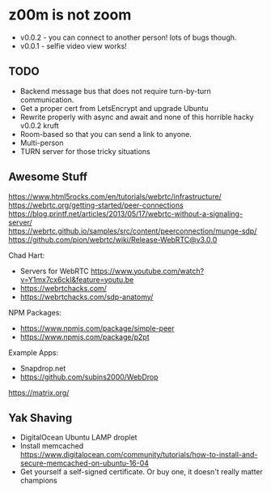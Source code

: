 # z00m is not zoom

* v0.0.2 - you can connect to another person! lots of bugs though.
* v0.0.1 - selfie video view works!

## TODO

- Backend message bus that does not require turn-by-turn communication.
- Get a proper cert from LetsEncrypt and upgrade Ubuntu
- Rewrite properly with async and await and none of this horrible hacky v0.0.2 kruft
- Room-based so that you can send a link to anyone. 
- Multi-person
- TURN server for those tricky situations


## Awesome Stuff

https://www.html5rocks.com/en/tutorials/webrtc/infrastructure/
https://webrtc.org/getting-started/peer-connections
https://blog.printf.net/articles/2013/05/17/webrtc-without-a-signaling-server/
https://webrtc.github.io/samples/src/content/peerconnection/munge-sdp/
https://github.com/pion/webrtc/wiki/Release-WebRTC@v3.0.0

Chad Hart:
* Servers for WebRTC https://www.youtube.com/watch?v=Y1mx7cx6ckI&feature=youtu.be
* https://webrtchacks.com/
* https://webrtchacks.com/sdp-anatomy/

NPM Packages:
* https://www.npmjs.com/package/simple-peer
* https://www.npmjs.com/package/p2pt

Example Apps:
* Snapdrop.net
* https://github.com/subins2000/WebDrop

https://matrix.org/

## Yak Shaving

* DigitalOcean Ubuntu LAMP droplet
* Install memcached https://www.digitalocean.com/community/tutorials/how-to-install-and-secure-memcached-on-ubuntu-16-04
* Get yourself a self-signed certificate. Or buy one, it doesn't really matter champions



